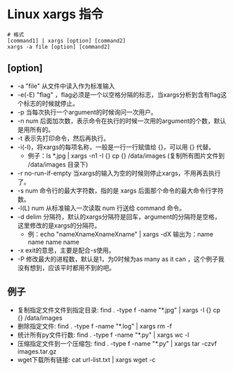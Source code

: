 # Linux xargs 指令

```
# 格式 
[command1] | xargs [option] [command2]
xargs -a file [option] [command2]
```

## [option]

- -a "file" 从文件中读入作为标准输入
- -e(-E) "flag" ，flag必须是一个以空格分隔的标志，当xargs分析到含有flag这个标志的时候就停止。
- -p 当每次执行一个argument的时候询问一次用户。
- -n num 后面加次数，表示命令在执行的时候一次用的argument的个数，默认是用所有的。
- -t 表示先打印命令，然后再执行。
- -i(-I)，将xargs的每项名称，一般是一行一行赋值给 {}，可以用 {} 代替。
    - 例子：ls *.jpg | xargs -n1 -I {} cp {} /data/images (复制所有图片文件到 /data/images 目录下)
- -r no-run-if-empty 当xargs的输入为空的时候则停止xargs，不用再去执行了。
- -s num 命令行的最大字符数，指的是 xargs 后面那个命令的最大命令行字符数。
- -l(L) num 从标准输入一次读取 num 行送给 command 命令。
- -d delim 分隔符，默认的xargs分隔符是回车，argument的分隔符是空格，这里修改的是xargs的分隔符。
    - 例：echo "nameXnameXnameXname" | xargs -dX 输出为：name name name name
- -x exit的意思，主要是配合-s使用。
- -P 修改最大的进程数，默认是1，为0时候为as many as it can ，这个例子我没有想到，应该平时都用不到的吧。

## 例子

- 复制指定文件文件到指定目录: find . -type f -name "*.jpg" | xargs -I {} cp {} /data/images
- 删除指定文件: find . -type f -name "*.log"  | xargs rm -f
- 统计所有py文件行数: find . -type f -name "*.py"  | xargs wc -l
- 压缩指定文件到一个压缩包: find . -type f -name "*.py" | xargs tar -czvf images.tar.gz
- wget下载所有链接: cat url-list.txt | xargs wget -c
